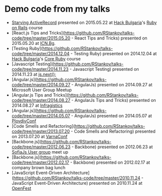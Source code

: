 Demo code from my talks
=================================

* [Starving ActiveRecord](https://github.com/RStankov/talks-code/tree/master/2015.05.21%20-%20Starving%20ActiveRecord) presented on 2015.05.22 at [Hack Bulgaria](https://hackbulgaria.com/)'s [Ruby on Rails](http://rails.hackbulgaria.com/) course
* [React.js Tips and Tricks](https://github.com/RStankov/talks-code/tree/master/2015.05.20 - React Tips and Tricks) presented on 2015.05.20 at [ICN.Bg](https://www.icn.bg/).
* [Testing Ruby](https://github.com/RStankov/talks-code/tree/master/2014.12.04 - Testing Ruby) presented on 2014.12.04 at [Hack Bulgaria](https://hackbulgaria.com/)'s [Core Ruby](http://ruby.hackbulgaria.com/) course
* [Javascript Testing](https://github.com/RStankov/talks-code/tree/master/2014.11.23 - Javascript Testing) presented on 2014.11.23 at [js.next();](http://www.jsnext.net/)
* [Angular.js](https://github.com/RStankov/talks-code/tree/master/2014.09.27 - AngularJs) presented on 2014.09.27 at Microsoft User Group Meetup
* [Angular.js Tips and Tricks](https://github.com/RStankov/talks-code/tree/master/2014.08.27 - AngularJs Tips and Tricks) presented on 2014.08.27 at [Infragistics](http://www.infragistics.com/)
* [Angular.js](https://github.com/RStankov/talks-code/tree/master/2014.05.07 - AngularJs) presented on 2014.05.07 at [PlovdivConf](http://plovdivconf.com/)
* [Code Smells and Refactoring](https://github.com/RStankov/talks-code/tree/master/2013.07.20 - Code Smells and Refactoring) presented on 2013.07.20 at [VarnaConf](http://varnaconf.com/)
* [Backbone.js](https://github.com/RStankov/talks-code/tree/master/2012.06.23 - Backbone) presented on 2012.06.23 at [SofiaJs User group](http://sofiajs.org/) meet up
* [Backbone.js](https://github.com/RStankov/talks-code/tree/master/2012.02.17 - Backbone) presented on 2012.02.17 at company brown bag lunch
* [JavaScript Event-Driven Architecture](https://github.com/RStankov/talks-code/tree/master/2010.11.24 - JavaScript Event-Driven Architecture) presented on 2010.11.24 at [OpenFest](http://openfest.org/)
